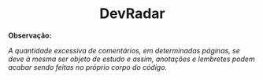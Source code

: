 <h1 align="center">DevRadar</h1>

**Observação:** 

*A quantidade excessiva de comentários, em determinadas páginas, se deve à mesma ser objeto de estudo e assim, anotações e lembretes podem acabar sendo feitas no próprio corpo do código.*
